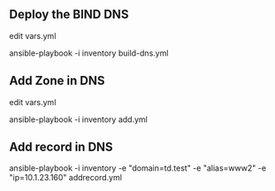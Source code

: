 ## Deploy the BIND DNS

edit vars.yml

ansible-playbook -i inventory build-dns.yml

## Add Zone in DNS

edit vars.yml

ansible-playbook -i inventory add.yml

## Add record in DNS
ansible-playbook -i inventory -e "domain=td.test" -e "alias=www2" -e "ip=10.1.23.160" addrecord.yml
